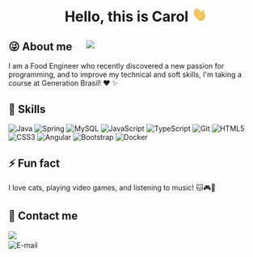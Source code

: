 <h1 align="center"> Hello, this is Carol <img src= "https://raw.githubusercontent.com/ABSphreak/ABSphreak/master/gifs/Hi.gif" width="30px"></h1>

## :stuck_out_tongue_winking_eye: About me <img align="right" width="350px" src="https://media.giphy.com/media/SWoXEoE1lA0uSQcF1h/giphy.gif" />

I am a Food Engineer who recently discovered a new passion for programming, and to improve my technical and soft skills, I'm taking a course at Generation Brasil! :heart: :sparkles: 

## :raised_hands: Skills
![Java](https://img.shields.io/badge/Java-ED8B00?style=for-the-badge&logo=java&logoColor=white)
![Spring](https://img.shields.io/badge/Spring-6DB33F?style=for-the-badge&logo=spring&logoColor=white)
![MySQL](https://img.shields.io/badge/MySQL-00000F?style=for-the-badge&logo=mysql&logoColor=white)
![JavaScript](https://img.shields.io/badge/JavaScript-F7DF1E?style=for-the-badge&logo=javascript&logoColor=black)
![TypeScript](https://img.shields.io/badge/TypeScript-007ACC?style=for-the-badge&logo=typescript&logoColor=white)
![Git](https://img.shields.io/badge/Git-F05032?style=for-the-badge&logo=git&logoColor=white)
![HTML5](https://img.shields.io/badge/HTML5-E34F26?style=for-the-badge&logo=html5&logoColor=white)
![CSS3](https://img.shields.io/badge/CSS3-1572B6?style=for-the-badge&logo=css3&logoColor=white)
![Angular](https://img.shields.io/badge/Angular-DD0031?style=for-the-badge&logo=angular&logoColor=white)
![Bootstrap](https://img.shields.io/badge/Bootstrap-563D7C?style=for-the-badge&logo=bootstrap&logoColor=white)
![Docker](https://img.shields.io/badge/Docker-2CA5E0?style=for-the-badge&logo=docker&logoColor=white)
   
## ⚡ Fun fact
I love cats, playing video games, and listening to music! :cat::video_game::musical_score:

## :speech_balloon: Contact me
<div align ="left">
<a href ="https://www.linkedin.com/in/carolina-guida/"><img src = "https://img.shields.io/badge/linkedin-%230077B5.svg?&style=for-the-badge&logo=linkedin&logoColor=white"/></a>
</div>
<div align="left">
<a href ="mailto:carolinaguidaa@gmail.com"><img align="left" alt="E-mail" src="https://img.shields.io/badge/Gmail-D14836?style=for-the-badge&logo=gmail&logoColor=white"/></a>
</div>
 
           

